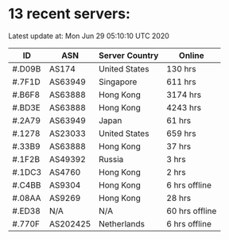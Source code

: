 # 13 recent servers:

Latest update at: Mon Jun 29 05:10:10 UTC 2020

| ID | ASN | Server Country | Online |
| -- | --- | -------------- | ------ |
| #.D09B | AS174 | United States | 130 hrs |
| #.7F1D | AS63949 | Singapore | 611 hrs |
| #.B6F8 | AS63888 | Hong Kong | 3174 hrs |
| #.BD3E | AS63888 | Hong Kong | 4243 hrs |
| #.2A79 | AS63949 | Japan | 61 hrs |
| #.1278 | AS23033 | United States | 659 hrs |
| #.33B9 | AS63888 | Hong Kong | 37 hrs |
| #.1F2B | AS49392 | Russia | 3 hrs |
| #.1DC3 | AS4760 | Hong Kong | 2 hrs |
| #.C4BB | AS9304 | Hong Kong | 6 hrs offline |
| #.08AA | AS9269 | Hong Kong | 28 hrs |
| #.ED38 | N/A | N/A | 60 hrs offline |
| #.770F | AS202425 | Netherlands | 6 hrs offline |

